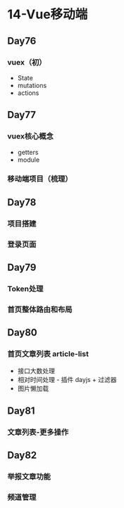 # 14-Vue移动端

## Day76

### vuex（初）

- State
- mutations
- actions



## Day77

### vuex核心概念

- getters
- module

### 移动端项目（梳理）



## Day78

### 项目搭建

### 登录页面



## Day79

### Token处理

### 首页整体路由和布局



## Day80

### 首页文章列表 article-list

- 接口大数处理
- 相对时间处理 - 插件 dayjs + 过滤器
- 图片懒加载



## Day81

### 文章列表-更多操作



## Day82

### 举报文章功能

### 频道管理

